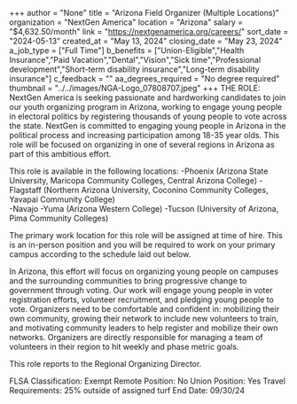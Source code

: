+++
author = "None"
title = "Arizona Field Organizer (Multiple Locations)"
organization = "NextGen America"
location = "Arizona"
salary = "$4,632.50/month"
link = "https://nextgenamerica.org/careers/"
sort_date = "2024-05-13"
created_at = "May 13, 2024"
closing_date = "May 23, 2024"
a_job_type = ["Full Time"]
b_benefits = ["Union-Eligible","Health Insurance","Paid Vacation","Dental","Vision","Sick time","Professional development","Short-term disability insurance","Long-term disability insurance"]
c_feedback = ""
aa_degrees_required = "No degree required"
thumbnail = "../../images/NGA-Logo_07808707.jpeg"
+++
THE ROLE: 
NextGen America is seeking passionate and hardworking candidates to join our youth organizing program in Arizona, working to engage young people in electoral politics by registering thousands of young people to vote across the state. NextGen is committed to engaging young people in Arizona in the political process and increasing participation among 18-35 year olds. This role will be focused on organizing in one of several regions in Arizona as part of this ambitious effort. 

This role is available in the following locations: 
-Phoenix (Arizona State University, Maricopa Community Colleges, Central Arizona College)
-Flagstaff (Northern Arizona University, Coconino Community Colleges, Yavapai Community College)  
-Navajo
-Yuma (Arizona Western College)
-Tucson (University of Arizona, Pima Community Colleges)

The primary work location for this role will be assigned at time of hire. This is an in-person position and you will be required to work on your primary campus according to the schedule laid out below. 

In Arizona, this effort will focus on organizing young people on campuses and the surrounding communities to bring progressive change to government through voting. Our work will engage young people in voter registration efforts, volunteer recruitment, and pledging young people to vote. Organizers need to be comfortable and confident in: mobilizing their own community, growing their network to include new volunteers to train, and motivating community leaders to help register and mobilize their own networks. Organizers are directly responsible for managing a team of volunteers in their region to hit weekly and phase metric goals. 

This role reports to the Regional Organizing Director. 

FLSA Classification: Exempt
Remote Position: No
Union Position: Yes
Travel Requirements: 25% outside of assigned turf
End Date: 09/30/24
